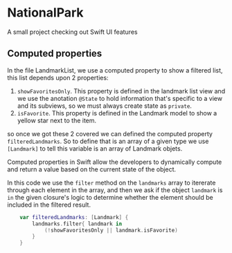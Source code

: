 # NationalPark
A small project checking out Swift UI features


## Computed properties
In the file LandmarkList, we use a computed property to show a filtered list, this list depends upon 2 properties:
1. `showFavoritesOnly`.
This property is defined in the landmark list view and we use the anotation `@State` to hold information that's specific to a view and its subviews, so we must always create state as `private`.
2. `isFavorite`.
This property is defined in the Landmark model to show a yellow star next to the item.

so once we got these 2 covered we can defined the computed property    `filteredLandmarks`. So to define that is an array of a given type we use   `[Landmark]` to tell this variable is an array of Landmark objets. 

Computed properties in Swift allow the developers to dynamically compute and return a value based on the current state of the object. 

In this code we use the `filter` method on the `landmarks` array to itererate through each element in the array, and then we ask if the object `landmark` is `in` the given closure's logic to determine whether the element should be included in the filtered result.
```Swift
    var filteredLandmarks: [Landmark] {
        landmarks.filter{ landmark in
            (!showFavoritesOnly || landmark.isFavorite)
        }
    }
```
